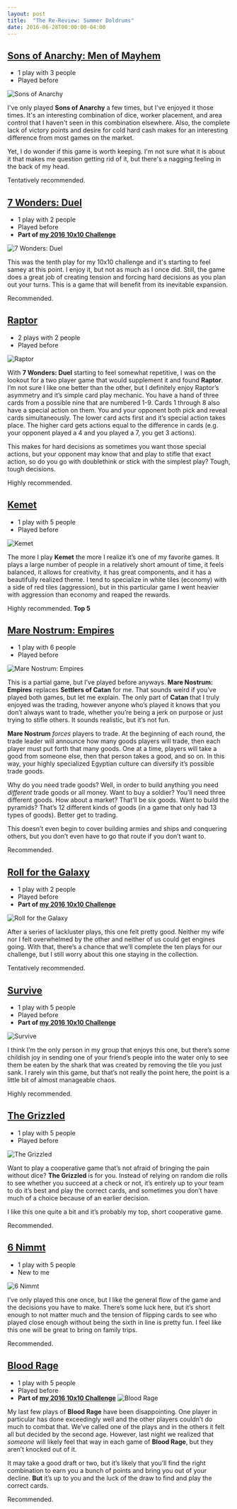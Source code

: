 ```yaml
---
layout: post
title:  "The Re-Review: Summer Doldrums"
date: 2016-06-28T00:00:00-04:00
---
```

## [Sons of Anarchy: Men of Mayhem](https://boardgamegeek.com/boardgame/156091/sons-anarchy-men-mayhem)

- 1 play with 3 people
- Played before

![Sons of Anarchy](../assets/covers/sons-of-anarchy.jpg)

I've only played **Sons of Anarchy** a few times, but I've enjoyed it those times. It's an interesting combination of dice, worker placement, and area control that I haven't seen in this combination elsewhere. Also, the complete lack of victory points and desire for cold hard cash makes for an interesting difference from most games on the market.

Yet, I do wonder if this game is worth keeping. I'm not sure what it is about it that makes me question getting rid of it, but there's a nagging feeling in the back of my head.

Tentatively recommended.

## [7 Wonders: Duel](https://boardgamegeek.com/boardgame/173346/7-wonders-duel)

- 1 play with 2 people
- Played before
- **Part of [my 2016 10x10 Challenge](https://boardgamegeek.com/geeklist/202712/wesbakers-2016-10x10-hardcore-challenge)**

![7 Wonders: Duel](../assets/covers/7-wonders-duel.jpg)

This was the tenth play for my 10x10 challenge and it's starting to feel samey at this point. I enjoy it, but not as much as I once did. Still, the game does a great job of creating tension and forcing hard decisions as you plan out your turns. This is a game that will benefit from its inevitable expansion.

Recommended.

## [Raptor](https://boardgamegeek.com/boardgame/177639/raptor)

- 2 plays with 2 people
- Played before

![Raptor](../assets/covers/raptor.jpg)

With **7 Wonders: Duel** starting to feel somewhat repetitive, I was on the lookout for a two player game that would supplement it and found **Raptor**. I’m not sure I like one better than the other, but I definitely enjoy Raptor’s asymmetry and it’s simple card play mechanic. You have a hand of three cards from a possible nine that are numbered 1-9. Cards 1 through 8 also have a special action on them. You and your opponent both pick and reveal cards simultaneously. The lower card acts first and it’s special action takes place. The higher card gets actions equal to the difference in cards (e.g. your opponent played a 4 and you played a 7, you get 3 actions).

This makes for hard decisions as sometimes you want those special actions, but your opponent may know that and play to stifle that exact action, so do you go with doublethink or stick with the simplest play? Tough, tough decisions.

Highly recommended.

## [Kemet](https://boardgamegeek.com/boardgame/127023/kemet)

- 1 play with 5 people
- Played before

![Kemet](../assets/covers/kemet.jpg)

The more I play **Kemet** the more I realize it’s one of my favorite games. It plays a large number of people in a relatively short amount of time, it feels balanced, it allows for creativity, it has great components, and it has a beautifully realized theme. I tend to specialize in white tiles (economy) with a side of red tiles (aggression), but in this particular game I went heavier with aggression than economy and reaped the rewards.

Highly recommended. **Top 5**

## [Mare Nostrum: Empires](https://boardgamegeek.com/boardgame/174785/mare-nostrum-empires)

- 1 play with 6 people
- Played before

![Mare Nostrum: Empires](../assets/covers/mare-nostrum-empires.jpg)

This is a partial game, but I’ve played before anyways. **Mare Nostrum: Empires** replaces **Settlers of Catan** for me. That sounds weird if you’ve played both games, but let me explain. The only part of **Catan** that I truly enjoyed was the trading, however anyone who’s played it knows that you don’t always want to trade, whether you’re being a jerk on purpose or just trying to stifle others. It sounds realistic, but it’s not fun.

**Mare Nostrum** _forces_ players to trade. At the beginning of each round, the trade leader will announce how many goods players will trade, then each player must put forth that many goods. One at a time, players will take a good from someone else, then that person takes a good, and so on. In this way, your highly specialized Egyptian culture can diversify it’s possible trade goods.

Why do you need trade goods? Well, in order to build anything you need _different_ trade goods or all money. Want to buy a soldier? You’ll need three different goods. How about a market? That’ll be six goods. Want to build the pyramids? That’s 12 different kinds of goods (in a game that only had 13 types of goods). Better get to trading.

This doesn’t even begin to cover building armies and ships and conquering others, but you don’t even have to go that route if you don’t want to.

Recommended.

## [Roll for the Galaxy](https://boardgamegeek.com/boardgame/132531/roll-galaxy)

- 1 play with 2 people
- Played before
- **Part of [my 2016 10x10 Challenge](https://boardgamegeek.com/geeklist/202712/wesbakers-2016-10x10-hardcore-challenge)**

![Roll for the Galaxy](../assets/covers/roll-for-the-galaxy.jpg)

After a series of lackluster plays, this one felt pretty good. Neither my wife nor I felt overwhelmed by the other and neither of us could get engines going. With that, there’s a chance that we’ll complete the ten plays for our challenge, but I still worry about this one staying in the collection.

Tentatively recommended.

## [Survive](https://boardgamegeek.com/boardgame/2653/survive-escape-atlantis)

- 1 play with 5 people
- Played before
- **Part of [my 2016 10x10 Challenge](https://boardgamegeek.com/geeklist/202712/wesbakers-2016-10x10-hardcore-challenge)**

![Survive](../assets/covers/survive.jpg)

I think I’m the only person in my group that enjoys this one, but there’s some childish joy in sending one of your friend’s people into the water only to see them be eaten by the shark that was created by removing the tile you just sank. I rarely win this game, but that’s not really the point here, the point is a little bit of almost manageable chaos.

Highly recommended.

## [The Grizzled](https://boardgamegeek.com/boardgame/171668/grizzled)

- 1 play with 5 people
- Played before

![The Grizzled](../assets/covers/the-grizzled.jpg)

Want to play a cooperative game that’s not afraid of bringing the pain without dice? **The Grizzled** is for you. Instead of relying on random die rolls to see whether you succeed at a check or not, it’s entirely up to your team to do it’s best and play the correct cards, and sometimes you don’t have much of a choice because of an earlier decision.

I like this one quite a bit and it’s probably my top, short cooperative game.

Recommended.

## [6 Nimmt](https://boardgamegeek.com/boardgame/432/6-nimmt)

- 1 play with 5 people
- New to me

![6 Nimmt](../assets/covers/6-nimmt.jpg)

I’ve only played this one once, but I like the general flow of the game and the decisions you have to make. There’s some luck here, but it’s short enough to not matter much and the tension of flipping cards to see who played close enough without being the sixth in line is pretty fun. I feel like this one will be great to bring on family trips.

Recommended.

## [Blood Rage](https://boardgamegeek.com/boardgame/170216/blood-rage)

- 1 play with 5 people
- Played before
- **Part of [my 2016 10x10 Challenge](https://boardgamegeek.com/geeklist/202712/wesbakers-2016-10x10-hardcore-challenge)**
![Blood Rage](../assets/covers/blood-rage.jpg)

My last few plays of **Blood Rage** have been disappointing. One player in particular has done exceedingly well and the other players couldn’t do much to combat that. We’ve called one of the plays and in the others it felt all but decided by the second age. However, last night we realized that _someone_ will likely feel that way in each game of **Blood Rage**, but they aren’t knocked out of it.

It may take a good draft or two, but it’s likely that you’ll find the right combination to earn you a bunch of points and bring you out of your decline. **But** it’s up to you and the luck of the draw to find and play the correct cards.

Recommended.
